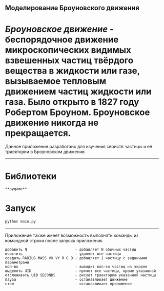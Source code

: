 ## Моделирование Броуновского движения
# ***Броуновское движение*** - **беспорядочное** движение микроскопических видимых взвешенных частиц твёрдого вещества в жидкости или газе, вызываемое тепловым движением частиц жидкости или газа. Было открыто в 1827 году Робертом Броуном. Броуновское движение никогда не прекращается.
Данное приложение разработано для изучения свойств частицы и её траектории в Броуновском движении.

--------
# Библиотеки
```
**pygame**
```

# Запуск
```cmd
python main.py
```

--------
Приложение также имеет возможность выполнять команды из командной строки после запуска приложения
```
добавить N                      - добавляет N обычных частиц
очистить                        - удаляет все частицы
создать RADIUS MASS VX VY R G B - добавляет 1 частицу с заданными параметрами
кол-во                          - выводит кол-во частиц на экране
выделить UID                    - прячет все частицы, кроме указанной
отслеживать UID SECONDS         - рисует траекторию указанной частицы
пауза                           - останавливает движение
стоп                            - останавливает приложение